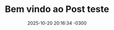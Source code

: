 ---
layout: post
title:  "Bem vindo ao Post teste"
date:   2025-10-20 20:16:34 -0300
categories: Teste de Post
---